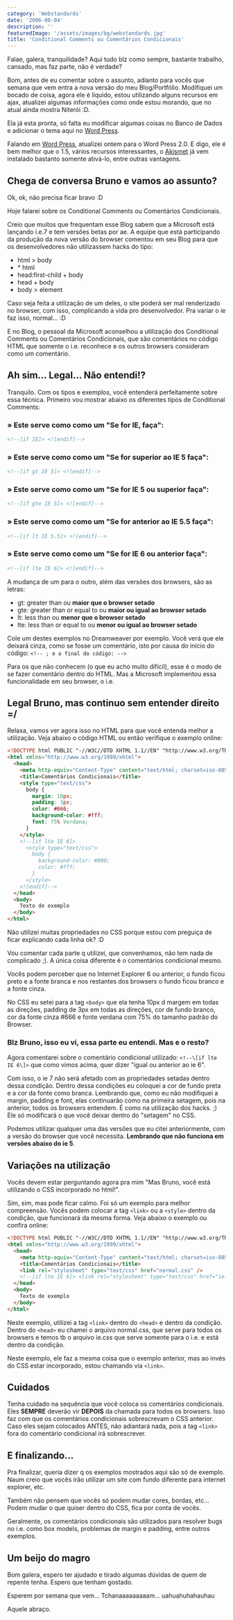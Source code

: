 ```yaml
---
category: 'Webstandards'
date: '2006-08-04'
description: ''
featuredImage: '/assets/images/bg/webstandards.jpg'
title: 'Conditional Comments ou Comentários Condicionais'
---
```


Falae, galera, tranquilidade? Aqui tudo blz como sempre, bastante trabalho, cansado, mas faz parte, não é verdade?

Bom, antes de eu comentar sobre o assunto, adianto para vocês que semana que vem entra a nova versão do meu Blog/Portfólio. Modifiquei um bocado de coisa, agora ele é líquido, estou utilizando alguns recursos em ajax, atualizei algumas informações como onde estou morando, que no atual ainda mostra Niterói :D.

Ela já esta pronta, só falta eu modificar algumas coisas no Banco de Dados e adicionar o tema aqui no [Word Press](http://www.wordpress.org).

Falando em [Word Press](http://www.wordpress.org), atualizei ontem para o Word Press 2.0. E digo, ele é bem melhor que o 1.5, vários recursos interessantes, o [Akismet](/tchau-tchau-spammers-by-akismet) já vem instalado bastanto somente ativá-lo, entre outras vantagens.

## Chega de conversa Bruno e vamos ao assunto?

Ok, ok, não precisa ficar bravo :D

Hoje falarei sobre os Conditional Comments ou Comentários Condicionais.

Creio que muitos que frequentam esse Blog sabem que a Microsoft está lançando i.e.7 e tem versões betas por ae. A equipe que está participando da produção da nova versão do browser comentou em seu Blog para que os desenvolvedores não utilizassem hacks do tipo:

- html > body
- \* html
- head:first-child + body
- head + body
- body > element

Caso seja feita a utilização de um deles, o site poderá ser mal renderizado no browser, com isso, complicando a vida pro desenvolvedor. Pra variar o ie faz isso, normal... :D

E no Blog, o pessoal da Microsoft aconselhou a utilização dos Conditional Comments ou Comentários Condicionais, que são comentários no código HTML que somente o i.e. reconhece e os outros browsers consideram como um comentário.

## Ah sim... Legal... Não entendi!?

Tranquilo. Com os tipos e exemplos, você entenderá perfeitamente sobre essa técnica. Primeiro vou mostrar abaixo os diferentes tipos de Conditional Comments:

### » Este serve como como um "Se for IE, faça":

```html
<!--[if IE]> <![endif]-->
```

### » Este serve como como um "Se for superior ao IE 5 faça":

```html
<!--[if gt IE 5]> <![endif]-->
```

### » Este serve como como um "Se for IE 5 ou superior faça":

```html
<!--[if gte IE 5]> <![endif]-->
```

### » Este serve como como um "Se for anterior ao IE 5.5 faça":

```html
<!--[if lt IE 5.5]> <![endif]-->
```

### » Este serve como como um "Se for IE 6 ou anterior faça":

```html
<!--[if lte IE 6]> <![endif]-->
```

A mudança de um para o outro, além das versões dos browsers, são as letras:

- gt: greater than ou **maior que o browser setado**
- gte: greater than or equal to ou **maior ou igual ao browser setado**
- lt: less than ou **menor que o browser setado**
- lte: less than or equal to ou **menor ou igual ao browser setado**

Cole um destes exemplos no Dreamweaver por exemplo. Você verá que ele deixará cinza, como se fosse um comentário, isto por causa do início do código: `<!-- ; e o final do código: -->`

Para os que não conhecem (o que eu acho muito difícil), esse é o modo de se fazer comentário dentro do HTML. Mas a Microsoft implementou essa funcionalidade em seu browser, o i.e.

## Legal Bruno, mas continuo sem entender direito =/

Relaxa, vamos ver agora isso no HTML para que você entenda melhor a utilização. Veja abaixo o código HTML ou então verifique o exemplo online:

```html
<!DOCTYPE html PUBLIC "-//W3C//DTD XHTML 1.1//EN" "http://www.w3.org/TR/xhtml11/DTD/xhtml11.dtd">
<html xmlns="http://www.w3.org/1999/xhtml">
  <head>
    <meta http-equiv="Content-Type" content="text/html; charset=iso-8859-1" />
    <title>Comentários Condicionais</title>
    <style type="text/css">
      body {
        margin: 10px;
        padding: 3px;
        color: #666;
        background-color: #fff;
        font: 75% Verdana;
      }
    </style>
    <!--[if lte IE 6]>
      <style type="text/css">
        body {
          background-color: #000;
          color: #fff;
        }
      </style>
    <![endif]-->
  </head>
  <body>
    Texto de exemplo
  </body>
</html>
```

Não utilizei muitas propriedades no CSS porque estou com preguiça de ficar explicando cada linha ok? :D

Vou comentar cada parte q utilizei, que convenhamos, não tem nada de complicado ;). A única coisa diferente é o comentários condicional mesmo.

Vocês podem perceber que no Internet Explorer 6 ou anterior, o fundo ficou preto e a fonte branca e nos restantes dos browsers o fundo ficou branco e a fonte cinza.

No CSS eu setei para a tag `<body>` que ela tenha 10px d margem em todas as direções, padding de 3px em todas as direções, cor de fundo branco, cor da fonte cinza #666 e fonte verdana com 75% do tamanho padrão do Browser.

### Blz Bruno, isso eu vi, essa parte eu entendi. Mas e o resto?

Agora comentarei sobre o comentário condicional utilizado: `<!--\[if lte IE 6\]>` que como vimos acima, quer dizer "igual ou anterior ao ie 6".

Com isso, o ie 7 não será afetado com as propriedades setadas dentro dessa condição. Dentro dessa condições eu coloquei a cor de fundo preta e a cor da fonte como branca. Lembrando que, como eu não modifiquei a margin, padding e font, elas continuarão como na primeira setagem, pois na anterior, todos os browsers entendem. É como na utilização dos hacks. ;) Ele só modificará o que você deixar dentro do "setagem" no CSS.

Podemos utilizar qualquer uma das versões que eu citei anteriormente, com a versão do browser que você necessita. **Lembrando que não funciona em versões abaixo do ie 5**.

## Variações na utilização

Vocês devem estar perguntando agora pra mim "Mas Bruno, você está utilizando o CSS incorporado no html!".

Sim, sim, mas pode ficar calmo. Foi só um exemplo para melhor compreensão. Vocês podem colocar a tag `<link>` ou a `<style>` dentro da condição, que funcionará da mesma forma. Veja abaixo o exemplo ou confira online:

```html
<!DOCTYPE html PUBLIC "-//W3C//DTD XHTML 1.1//EN" "http://www.w3.org/TR/xhtml11/DTD/xhtml11.dtd">
<html xmlns="http://www.w3.org/1999/xhtml">
  <head>
    <meta http-equiv="Content-Type" content="text/html; charset=iso-8859-1" />
    <title>Comentários Condicionais</title>
    <link rel="stylesheet" type="text/css" href="normal.css" />
    <!--[if lte IE 6]> <link rel="stylesheet" type="text/css" href="ie.css" /> <![endif]-->
  </head>
  <body>
    Texto de exemplo
  </body>
</html>
```

Neste exemplo, utilizei a tag `<link>` dentro do `<head>` e dentro da condição. Dentro do `<head>` eu chamei o arquivo normal.css, que serve para todos os browsers e temos tb o arquivo ie.css que serve somente para o i.e. e está dentro da condição.

Neste exemplo, ele faz a mesma coisa que o exemplo anterior, mas ao invés do CSS estar incorporado, estou chamando via `<link>`.

## Cuidados

Tenha cuidado na sequência que você coloca os comentários condicionais. Eles **SEMPRE** deverão vir **DEPOIS** da chamada para todos os browsers. Isso faz com que os comentários condicionais sobrescrevam o CSS anterior. Caso eles sejam colocados ANTES, não adiantará nada, pois a tag `<link>` fora do comentário condicional irá sobrescrever.

## E finalizando...

Pra finalizar, queria dizer q os exemplos mostrados aqui são só de exemplo. Naum creio que vocês irão utilizar um site com fundo diferente para internet explorer, etc.

Também não pensem que vocês só podem mudar cores, bordas, etc... Podem mudar o que quiser dentro do CSS, fica por conta de vocês.

Geralmente, os comentários condicionais são utilizados para resolver bugs no i.e. como box models, problemas de margin e padding, entre outros exemplos.

## Um beijo do magro

Bom galera, espero ter ajudado e tirado algumas dúvidas de quem de repente tenha. Espero que tenham gostado.

Esperem por semana que vem... Tchanaaaaaaaaam... uahuahuhahauhau

Aquele abraço.

